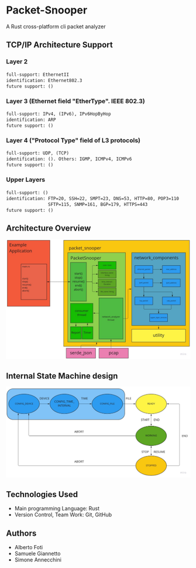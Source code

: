 # Packet-Snooper
A Rust cross-platform cli packet analyzer

## TCP/IP Architecture Support
### Layer 2
    full-support: EthernetII
    identification: Ethernet802.3
    future support: ()
### Layer 3 (Ethernet field "EtherType". IEEE 802.3)
    full-support: IPv4, (IPv6), IPv6HopByHop
    identification: ARP
    future support: ()
### Layer 4 ("Protocol Type" field of L3 protocols)
    full-support: UDP, (TCP)
    identification: (). Others: IGMP, ICMPv4, ICMPv6
    future support: ()
### Upper Layers
    full-support: ()
    identification: FTP=20, SSH=22, SMPT=23, DNS=53, HTTP=80, POP3=110
                    SFTP=115, SNMP=161, BGP=179, HTTPS=443
    future support: ()

## Architecture Overview
![This is an image](img/architecture.jpg)

## Internal State Machine design
![This is an image](img/statemachine.jpg)

## Technologies Used
- Main programming Language: Rust
- Version Control, Team Work: Git, GitHub

## Authors
- Alberto Foti
- Samuele Giannetto
- Simone Annecchini
